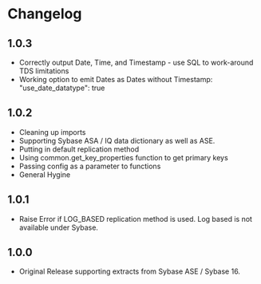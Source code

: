 # Changelog

## 1.0.3
 * Correctly output Date, Time, and Timestamp - use SQL to work-around TDS limitations
 * Working option to emit Dates as Dates without Timestamp: "use_date_datatype": true
 
## 1.0.2
 * Cleaning up imports
 * Supporting Sybase ASA / IQ data dictionary as well as ASE.
 * Putting in default replication method
 * Using common.get_key_properties function to get primary keys
 * Passing config as a parameter to functions
 * General Hygine
## 1.0.1
 * Raise Error if LOG_BASED replication method is used. Log based is not available under Sybase.

## 1.0.0
 * Original Release supporting extracts from Sybase ASE / Sybase 16.